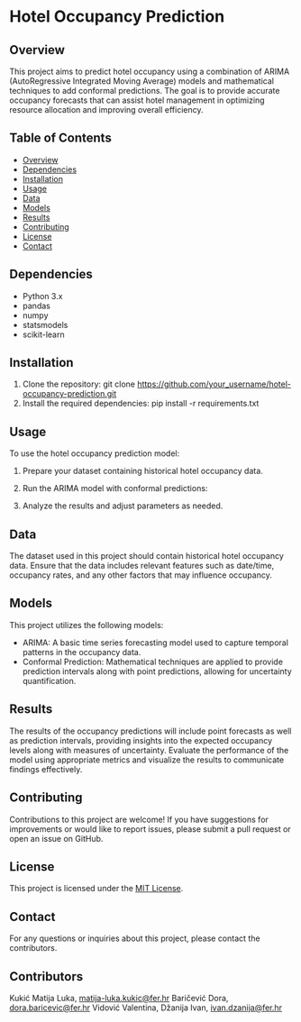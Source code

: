# Hotel Occupancy Prediction

## Overview
This project aims to predict hotel occupancy using a combination of ARIMA (AutoRegressive Integrated Moving Average) models and mathematical techniques to add conformal predictions. 
The goal is to provide accurate occupancy forecasts that can assist hotel management in optimizing resource allocation and improving overall efficiency.

## Table of Contents
- [Overview](#overview)
- [Dependencies](#dependencies)
- [Installation](#installation)
- [Usage](#usage)
- [Data](#data)
- [Models](#models)
- [Results](#results)
- [Contributing](#contributing)
- [License](#license)
- [Contact](#contact)

## Dependencies
- Python 3.x
- pandas
- numpy
- statsmodels
- scikit-learn

## Installation
1. Clone the repository: git clone https://github.com/your_username/hotel-occupancy-prediction.git
2. Install the required dependencies: pip install -r requirements.txt


## Usage
To use the hotel occupancy prediction model:
1. Prepare your dataset containing historical hotel occupancy data.
2. Run the ARIMA model with conformal predictions:

3. Analyze the results and adjust parameters as needed.

## Data
The dataset used in this project should contain historical hotel occupancy data. Ensure that the data includes relevant features such as date/time, occupancy rates, and any other factors that may influence occupancy.

## Models
This project utilizes the following models:
- ARIMA: A basic time series forecasting model used to capture temporal patterns in the occupancy data.
- Conformal Prediction: Mathematical techniques are applied to provide prediction intervals along with point predictions, allowing for uncertainty quantification.

## Results
The results of the occupancy predictions will include point forecasts as well as prediction intervals, providing insights into the expected occupancy levels along with measures of uncertainty. 
Evaluate the performance of the model using appropriate metrics and visualize the results to communicate findings effectively.

## Contributing
Contributions to this project are welcome! If you have suggestions for improvements or would like to report issues, please submit a pull request or open an issue on GitHub.

## License
This project is licensed under the [MIT License](LICENSE).

## Contact
For any questions or inquiries about this project, please contact the contributors.

## Contributors
Kukić Matija Luka, matija-luka.kukic@fer.hr
Baričević Dora, dora.baricevic@fer.hr
Vidović Valentina, 
Džanija Ivan, ivan.dzanija@fer.hr


